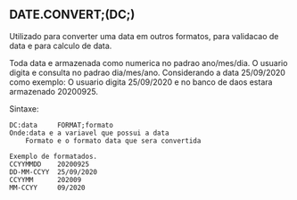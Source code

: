 DATE.CONVERT;(DC;)
-----------------

Utilizado para converter uma data em outros formatos, para validacao de data e para calculo de data.

Toda data e armazenada como numerica no padrao ano/mes/dia. O usuario digita e consulta no padrao dia/mes/ano.
Considerando a data 25/09/2020 como exemplo:
O usuario digita 25/09/2020 e no banco de daos estara armazenado 20200925.

Sintaxe:
```
DC:data     FORMAT;formato
Onde:data e a variavel que possui a data
    Formato e o formato data que sera convertida

Exemplo de formatados.
CCYYMMDD    20200925
DD-MM-CCYY  25/09/2020
CCYYMM      202009
MM-CCYY     09/2020